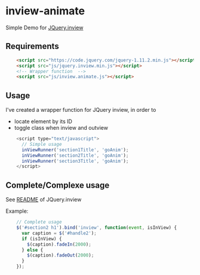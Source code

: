# inview-animate
Simple Demo for [JQuery.inview](https://github.com/protonet/jquery.inview)
## Requirements
```html
    <script src="https://code.jquery.com/jquery-1.11.2.min.js"></script>
    <script src="js/jquery.inview.min.js"></script>
    <!-- Wrapper function  -->
    <script src="js/inview.animate.js"></script>
```
## Usage
I've created a wrapper function for JQuery inview, in order to 
* locate element by its ID
* toggle class when inview and outview
```javascript
    <script type="text/javascript">
      // Simple usage
      inViewRunner('section1Title', 'goAnim');
      inViewRunner('section2Title', 'goAnim');
      inViewRunner('section3Title', 'goAnim');
    </script>
```

## Complete/Complexe usage
See [README](https://github.com/protonet/jquery.inview/blob/master/README.textile) of JQuery.inview

Example:
```javascript
    // Complete usage
    $('#section2 h1').bind('inview', function(event, isInView) {
      var caption = $('#handle2');
      if (isInView) {
        $(caption).fadeIn(2000);
      } else {
        $(caption).fadeOut(2000);
      }
    });
```
